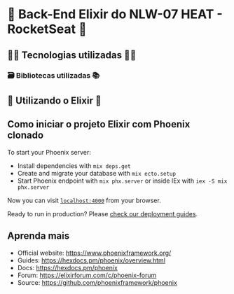 # 🚀 Back-End Elixir do NLW-07 HEAT - RocketSeat 🚀

## 👨‍💻 Tecnologias utilizadas 👩‍💻

### 🗃️ Bibliotecas utilizadas 📚

## 💎 Utilizando o Elixir 🔮

## Como iniciar o projeto Elixir com Phoenix clonado

To start your Phoenix server:

- Install dependencies with `mix deps.get`
- Create and migrate your database with `mix ecto.setup`
- Start Phoenix endpoint with `mix phx.server` or inside IEx with `iex -S mix phx.server`

Now you can visit [`localhost:4000`](http://localhost:4000) from your browser.

Ready to run in production? Please [check our deployment guides](https://hexdocs.pm/phoenix/deployment.html).

## Aprenda mais

- Official website: https://www.phoenixframework.org/
- Guides: https://hexdocs.pm/phoenix/overview.html
- Docs: https://hexdocs.pm/phoenix
- Forum: https://elixirforum.com/c/phoenix-forum
- Source: https://github.com/phoenixframework/phoenix
